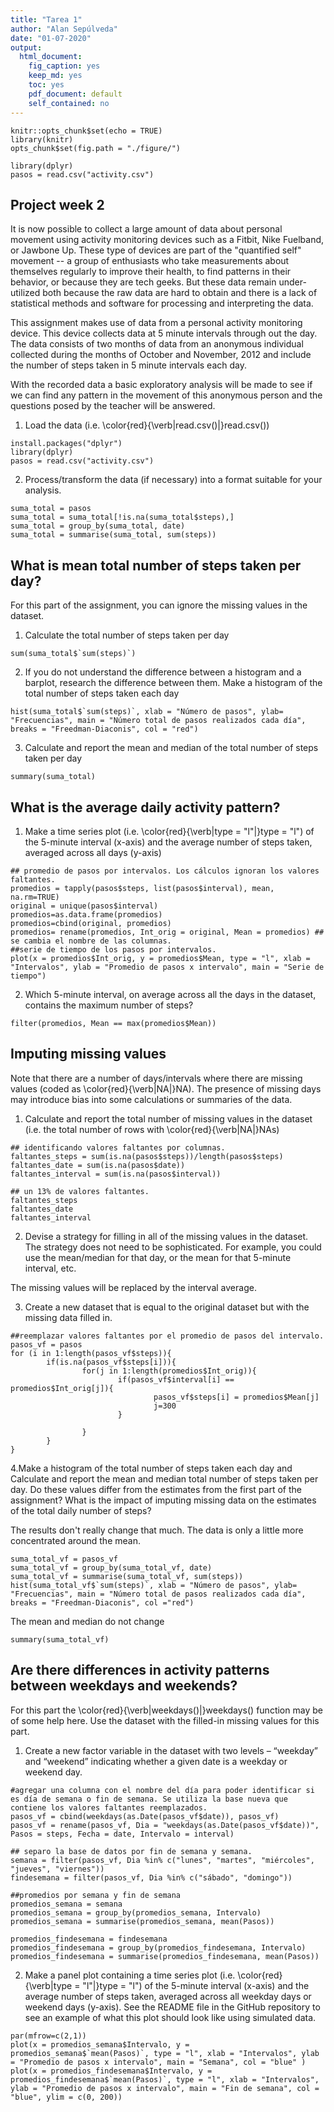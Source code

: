 ```yaml
---
title: "Tarea 1"
author: "Alan Sepúlveda"
date: "01-07-2020"
output: 
  html_document:
    fig_caption: yes 
    keep_md: yes
    toc: yes
    pdf_document: default
    self_contained: no
---
```


```{r setup, include=FALSE}
knitr::opts_chunk$set(echo = TRUE)
library(knitr)
opts_chunk$set(fig.path = "./figure/")
```

```{r, include= FALSE}
library(dplyr)
pasos = read.csv("activity.csv")
```



## Project week 2

It is now possible to collect a large amount of data about personal movement using activity monitoring devices such as a Fitbit, Nike Fuelband, or Jawbone Up. These type of devices are part of the "quantified self" movement -- a group of enthusiasts who take measurements about themselves regularly to improve their health, to find patterns in their behavior, or because they are tech geeks. But these data remain under-utilized both because the raw data are hard to obtain and there is a lack of statistical methods and software for processing and interpreting the data.

This assignment makes use of data from a personal activity monitoring device. This device collects data at 5 minute intervals through out the day. The data consists of two months of data from an anonymous individual collected during the months of October and November, 2012 and include the number of steps taken in 5 minute intervals each day.

With the recorded data a basic exploratory analysis will be made to see if we can find any pattern in the movement of this anonymous person and the questions posed by the teacher will be answered.

1. Load the data (i.e. \color{red}{\verb|read.csv()|}read.csv())

```{r, eval = FALSE}
install.packages("dplyr")
library(dplyr)
pasos = read.csv("activity.csv")
```
2. Process/transform the data (if necessary) into a format suitable for your analysis.

```{r}
suma_total = pasos
suma_total = suma_total[!is.na(suma_total$steps),]
suma_total = group_by(suma_total, date)
suma_total = summarise(suma_total, sum(steps))
```

## What is mean total number of steps taken per day?
For this part of the assignment, you can ignore the missing values in the dataset.

1. Calculate the total number of steps taken per day

```{r}
sum(suma_total$`sum(steps)`)
```

2. If you do not understand the difference between a histogram and a barplot, research the difference between them. Make a histogram of the total number of steps taken each day

```{r,}
hist(suma_total$`sum(steps)`, xlab = "Número de pasos", ylab= "Frecuencias", main = "Número total de pasos realizados cada día", breaks = "Freedman-Diaconis", col = "red")
```

3. Calculate and report the mean and median of the total number of steps taken per day

```{r}
summary(suma_total)
```

## What is the average daily activity pattern?

1. Make a time series plot (i.e. \color{red}{\verb|type = "l"|}type = "l") of the 5-minute interval (x-axis) and the average number of steps taken, averaged across all days (y-axis)

```{r}
## promedio de pasos por intervalos. Los cálculos ignoran los valores faltantes.
promedios = tapply(pasos$steps, list(pasos$interval), mean, na.rm=TRUE)
original = unique(pasos$interval)
promedios=as.data.frame(promedios)
promedios=cbind(original, promedios)
promedios= rename(promedios, Int_orig = original, Mean = promedios) ## se cambia el nombre de las columnas.
##serie de tiempo de los pasos por intervalos.
plot(x = promedios$Int_orig, y = promedios$Mean, type = "l", xlab = "Intervalos", ylab = "Promedio de pasos x intervalo", main = "Serie de tiempo")
```

2. Which 5-minute interval, on average across all the days in the dataset, contains the maximum number of steps?

```{r}
filter(promedios, Mean == max(promedios$Mean))
```

## Imputing missing values

Note that there are a number of days/intervals where there are missing values (coded as \color{red}{\verb|NA|}NA). The presence of missing days may introduce bias into some calculations or summaries of the data.

1. Calculate and report the total number of missing values in the dataset (i.e. the total number of rows with \color{red}{\verb|NA|}NAs)

```{r}
## identificando valores faltantes por columnas.
faltantes_steps = sum(is.na(pasos$steps))/length(pasos$steps)
faltantes_date = sum(is.na(pasos$date))
faltantes_interval = sum(is.na(pasos$interval))

## un 13% de valores faltantes.
faltantes_steps 
faltantes_date
faltantes_interval
```

2. Devise a strategy for filling in all of the missing values in the dataset. The strategy does not need to be sophisticated. For example, you could use the mean/median for that day, or the mean for that 5-minute interval, etc.

The missing values will be replaced by the interval average.


3. Create a new dataset that is equal to the original dataset but with the missing data filled in.

```{r}
##reemplazar valores faltantes por el promedio de pasos del intervalo.
pasos_vf = pasos
for (i in 1:length(pasos_vf$steps)){
        if(is.na(pasos_vf$steps[i])){
                for(j in 1:length(promedios$Int_orig)){
                        if(pasos_vf$interval[i] == promedios$Int_orig[j]){
                                pasos_vf$steps[i] = promedios$Mean[j]
                                j=300
                        }
                        
                }
        }
}
```

4.Make a histogram of the total number of steps taken each day and Calculate and report the mean and median total number of steps taken per day. Do these values differ from the estimates from the first part of the assignment? What is the impact of imputing missing data on the estimates of the total daily number of steps?

The results don't really change that much. The data is only a little more concentrated around the mean.

```{r}
suma_total_vf = pasos_vf
suma_total_vf = group_by(suma_total_vf, date)
suma_total_vf = summarise(suma_total_vf, sum(steps))
hist(suma_total_vf$`sum(steps)`, xlab = "Número de pasos", ylab= "Frecuencias", main = "Número total de pasos realizados cada día", breaks = "Freedman-Diaconis", col ="red")
```

The mean and median do not change

```{r}
summary(suma_total_vf)
```


## Are there differences in activity patterns between weekdays and weekends?

For this part the \color{red}{\verb|weekdays()|}weekdays() function may be of some help here. Use the dataset with the filled-in missing values for this part.

1. Create a new factor variable in the dataset with two levels – “weekday” and “weekend” indicating whether a given date is a weekday or weekend day.

```{r}
#agregar una columna con el nombre del día para poder identificar si es día de semana o fin de semana. Se utiliza la base nueva que contiene los valores faltantes reemplazados.
pasos_vf = cbind(weekdays(as.Date(pasos_vf$date)), pasos_vf)
pasos_vf = rename(pasos_vf, Dia = "weekdays(as.Date(pasos_vf$date))", Pasos = steps, Fecha = date, Intervalo = interval)

## separo la base de datos por fin de semana y semana.
semana = filter(pasos_vf, Dia %in% c("lunes", "martes", "miércoles", "jueves", "viernes"))
findesemana = filter(pasos_vf, Dia %in% c("sábado", "domingo"))

##promedios por semana y fin de semana
promedios_semana = semana
promedios_semana = group_by(promedios_semana, Intervalo)
promedios_semana = summarise(promedios_semana, mean(Pasos))

promedios_findesemana = findesemana
promedios_findesemana = group_by(promedios_findesemana, Intervalo)
promedios_findesemana = summarise(promedios_findesemana, mean(Pasos))
```

2. Make a panel plot containing a time series plot (i.e. \color{red}{\verb|type = "l"|}type = "l") of the 5-minute interval (x-axis) and the average number of steps taken, averaged across all weekday days or weekend days (y-axis). See the README file in the GitHub repository to see an example of what this plot should look like using simulated data.

```{r}
par(mfrow=c(2,1))
plot(x = promedios_semana$Intervalo, y = promedios_semana$`mean(Pasos)`, type = "l", xlab = "Intervalos", ylab = "Promedio de pasos x intervalo", main = "Semana", col = "blue" )
plot(x = promedios_findesemana$Intervalo, y = promedios_findesemana$`mean(Pasos)`, type = "l", xlab = "Intervalos", ylab = "Promedio de pasos x intervalo", main = "Fin de semana", col = "blue", ylim = c(0, 200))
```


